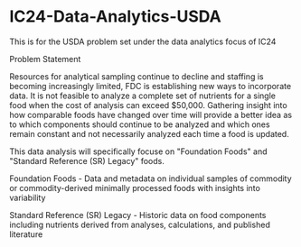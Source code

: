 # IC24-Data-Analytics-USDA
This is for the USDA problem set under the data analytics focus of IC24

Problem Statement

Resources for analytical sampling continue to decline and staffing is becoming increasingly limited, FDC is establishing new ways to incorporate data. 
It is not feasible to analyze a complete set of nutrients for a single food when the cost of analysis can exceed $50,000.
Gathering insight into how comparable foods have changed over time will provide a better idea as to which components should continue to be analyzed and which ones remain constant and not necessarily analyzed each time a food is updated.

This data analysis will specifically focuse on "Foundation Foods" and "Standard Reference (SR) Legacy" foods. 

Foundation Foods - Data and metadata on individual samples of commodity or commodity-derived minimally processed foods with insights into variability	

Standard Reference (SR) Legacy - Historic data on food components including nutrients derived from analyses, calculations, and published literature
